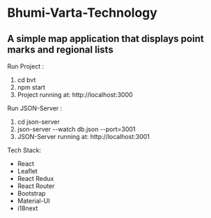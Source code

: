 # Bhumi-Varta-Technology

## A simple map application that displays point marks and regional lists

Run Project : 
1. cd bvt
2. npm start 
3. Project running at: http://localhost:3000

Run JSON-Server : 
1. cd json-server
2. json-server --watch db.json --port=3001 
3. JSON-Server running at: http://localhost:3001

Tech Stack:
- React
- Leaflet
- React Redux
- React Router
- Bootstrap
- Material-UI
- i18next